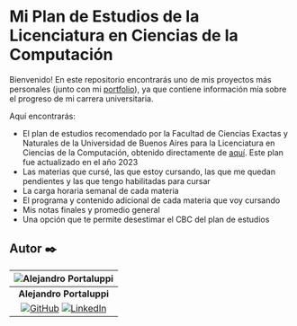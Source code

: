 # Mi Plan de Estudios de la Licenciatura en Ciencias de la Computación

Bienvenido! En este repositorio encontrarás uno de mis proyectos más personales (junto con mi [portfolio](https://portfolioalejandrop.netlify.app/)), ya que contiene información mía sobre el progreso de mi carrera universitaria.

Aquí encontrarás:

- El plan de estudios recomendado por la Facultad de Ciencias Exactas y Naturales de la Universidad de Buenos Aires para la Licenciatura en Ciencias de la Computación, obtenido directamente de [aquí](https://computacion.dc.uba.ar/plan-de-estudios-2023/). Este plan fue actualizado en el año 2023
- Las materias que cursé, las que estoy cursando, las que me quedan pendientes y las que tengo habilitadas para cursar
- La carga horaria semanal de cada materia
- El programa y contenido adicional de cada materia que voy cursando
- Mis notas finales y promedio general
- Una opción que te permite desestimar el CBC del plan de estudios

## Autor ✒️

| ![Alejandro Portaluppi](https://avatars.githubusercontent.com/u/107259761?size=50) |
|:-: |
| **Alejandro Portaluppi** |
|[![GitHub](https://img.shields.io/badge/github-%23121011.svg?&style=for-the-badge&logo=github&logoColor=white)](https://github.com/Ale6100) [![LinkedIn](https://img.shields.io/badge/linkedin%20-%230077B5.svg?&style=for-the-badge&logo=linkedin&logoColor=white)](https://www.linkedin.com/in/alejandro-portaluppi) |

